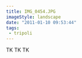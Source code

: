 ```yaml
---
title: IMG_0454.JPG
imageStyle: landscape
date: "2011-01-10 09:53:44"
tags:
 - tripoli
---
```


TK TK TK
